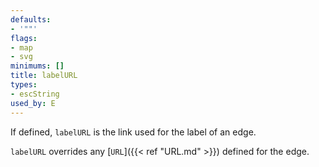 ```yaml
---
defaults:
- '""'
flags:
- map
- svg
minimums: []
title: labelURL
types:
- escString
used_by: E
---
```

If defined, `labelURL` is the link used for the label of an edge.

`labelURL` overrides any [`URL`]({{< ref "URL.md" >}}) defined for the edge.
